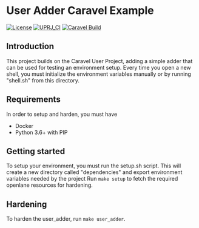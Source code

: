 # User Adder Caravel Example

[![License](https://img.shields.io/badge/License-Apache%202.0-blue.svg)](https://opensource.org/licenses/Apache-2.0) [![UPRJ_CI](https://github.com/efabless/caravel_project_example/actions/workflows/user_project_ci.yml/badge.svg)](https://github.com/efabless/caravel_project_example/actions/workflows/user_project_ci.yml) [![Caravel Build](https://github.com/efabless/caravel_project_example/actions/workflows/caravel_build.yml/badge.svg)](https://github.com/efabless/caravel_project_example/actions/workflows/caravel_build.yml)

<!-- | :exclamation: Important Note            | -->
<!-- |-----------------------------------------| -->

<!-- ## Please fill in your project documentation in this README.md file  -->

<!-- Refer to [README](docs/source/quickstart.rst) for a quick start of how to use caravel_user_project -->

<!-- Refer to [README](docs/source/index.rst) for this sample project documentation.  -->

## Introduction
This project builds on the Caravel User Project, adding a simple adder that can be used for testing an environment setup. Every time you open a new shell, you must initialize the environment variables manually or by running "shell.sh" from this directory.

## Requirements
In order to setup and harden, you must have
- Docker
- Python 3.6+ with PIP

## Getting started
To setup your environment, you must run the setup.sh script. This will create a new directory called "dependencies" and export environment variables needed by the project
Run ``make setup`` to fetch the required openlane resources for hardening.

## Hardening
To harden the user_adder, run ``make user_adder``.
